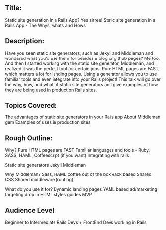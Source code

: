 ## Title:
Static site generation in a Rails App? Yes sirree!
Static site generation in a Rails App - The Whys, whats and Hows

## Description: 
Have you seen static site generators, such as Jekyll and Middleman and wondered what you’d use them for besides a blog or github pages?  Me too.  And then I started working with the static site generator, Middleman, and realized it was the perfect tool for certain jobs.  Pure HTML pages are FAST, which matters a lot for landing pages.  Using a generator allows you to use familiar tools and even integrate into your Rails project!  This talk will go over the why, how, and what of static site generators and give examples of how they are being used in production Rails sites.

## Topics Covered:
The advantages of static site generators in your Rails app
About Middleman gem
Examples of uses in production sites

## Rough Outline:

Why?
Pure HTML pages are FAST
Familiar languages and tools - Ruby, SASS, HAML, Coffeescript (if you want)
Integrating with rails

Static site generators
Jekyll
Middleman

Why Middleman?
Sass, HAML coffee out of the box
Rack based
Shared CSS
Shared middleware (routing)

What do you use it for?
Dynamic landing pages 
YAML based ad/marketing targeting 
drop in HTML
styles guides
MVP


## Audience Level:
Beginner to Intermediate Rails Devs + FrontEnd Devs working in Rails

